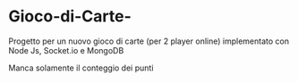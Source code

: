 # Gioco-di-Carte-

Progetto per un nuovo gioco di carte (per 2 player online) implementato con Node Js, Socket.io e MongoDB

Manca solamente il conteggio dei punti 
